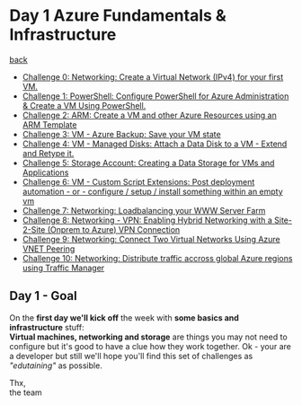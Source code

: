 # Day 1 Azure Fundamentals & Infrastructure

[back](https://github.com/CSA-OCP-GER/azure-developer-college)  

- [Challenge 0: Networking: Create a Virtual Network (IPv4) for your first VM.](challenges/Challenge%200/challenge-0.md)
- [Challenge 1: PowerShell: Configure PowerShell for Azure Administration & Create a VM Using PowerShell.](challenges/Challenge%201/challenge-1.md)
- [Challenge 2: ARM: Create a VM and other Azure Resources using an ARM Template](challenges/Challenge%202/challenge-2.md)
- [Challenge 3: VM - Azure Backup: Save your VM state](challenges/Challenge%203/challenge-3.md)
- [Challenge 4: VM - Managed Disks: Attach a Data Disk to a VM - Extend and Retype it.](challenges/Challenge%204/challenge-4.md)
- [Challenge 5: Storage Account: Creating a Data Storage for VMs and Applications](challenges/Challenge%205/challenge-5.md)
- [Challenge 6: VM - Custom Script Extensions: Post deployment automation - or - configure / setup / install something within an empty vm](challenges/Challenge%206/challenge-6.md)
- [Challenge 7: Networking: Loadbalancing your WWW Server Farm](challenges/Challenge%207/challenge-7.md)
- [Challenge 8: Networking - VPN: Enabling Hybrid Networking with a Site-2-Site (Onprem to Azure) VPN Connection](challenges/Challenge%208/challenge-8.md)
- [Challenge 9: Networking: Connect Two Virtual Networks Using Azure VNET Peering](challenges/Challenge%209/challenge-9.md)
- [Challenge 10: Networking: Distribute traffic accross global Azure regions using Traffic Manager](challenges/Challenge10/challenge-10.md)

## Day 1 - Goal ##  
On the **first day we'll kick off** the week with **some basics and infrastructure** stuff:  
**Virtual machines, networking and storage** are things you may not need to configure but it's good to have a clue how they work together. 
Ok - your are a developer but still we'll hope you'll find this set of challenges as _"edutaining"_ as possible.  

Thx,  
the team
